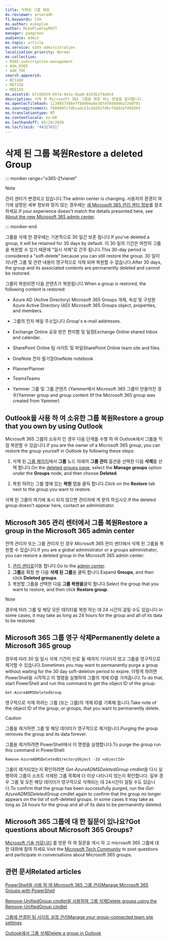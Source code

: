 ```yaml
---
title: 삭제된 그룹 복원
ms.reviewer: arvaradh
f1.keywords: CSH
ms.author: mikeplum
author: MikePlumleyMSFT
manager: pamgreen
audience: Admin
ms.topic: article
ms.service: o365-administration
localization_priority: Normal
ms.collection:
- M365-subscription-management
- Adm_O365
- Adm_TOC
search.appverid:
- BCS160
- MET150
- MOE150
ms.assetid: b7c66b59-657a-4e1a-8aa0-8163b1f4eb54
description: 삭제 된 Microsoft 365 그룹을 복원 하는 방법을 알아봅니다.
ms.openlocfilehash: 123805750beff88904a8e3874f0d4d46a72e8f01
ms.sourcegitcommit: f6840dfcfdbcadc53cda591fd6cf9ddcb749d303
ms.translationtype: MT
ms.contentlocale: ko-KR
ms.lasthandoff: 05/20/2020
ms.locfileid: "44327631"
---
```

# <a name="restore-a-deleted-group"></a><span data-ttu-id="160f5-103">삭제 된 그룹 복원</span><span class="sxs-lookup"><span data-stu-id="160f5-103">Restore a deleted Group</span></span>

::: moniker range="o365-21vianet"

> [!NOTE]
> <span data-ttu-id="160f5-104">관리 센터가 변경되고 있습니다.</span><span class="sxs-lookup"><span data-stu-id="160f5-104">The admin center is changing.</span></span> <span data-ttu-id="160f5-105">사용자의 환경이 여기에 설명된 세부 정보와 맞지 않는 경우에는 [새 Microsoft 365 관리 센터 정보](https://docs.microsoft.com/microsoft-365/admin/microsoft-365-admin-center-preview?view=o365-21vianet)를 참조하세요.</span><span class="sxs-lookup"><span data-stu-id="160f5-105">If your experience doesn't match the details presented here, see [About the new Microsoft 365 admin center](https://docs.microsoft.com/microsoft-365/admin/microsoft-365-admin-center-preview?view=o365-21vianet).</span></span>

::: moniker-end

<span data-ttu-id="160f5-106">그룹을 삭제 한 경우에는 기본적으로 30 일간 보존 됩니다.</span><span class="sxs-lookup"><span data-stu-id="160f5-106">If you've deleted a group, it will be retained for 30 days by default.</span></span> <span data-ttu-id="160f5-107">이 30 일의 기간은 여전히 그룹을 복원할 수 있기 때문에 "일시 삭제"로 간주 됩니다.</span><span class="sxs-lookup"><span data-stu-id="160f5-107">This 30-day period is considered a "soft-delete" because you can still restore the group.</span></span> <span data-ttu-id="160f5-108">30 일이 지나면 그룹 및 관련 내용이 영구적으로 삭제 되며 복원할 수 없습니다.</span><span class="sxs-lookup"><span data-stu-id="160f5-108">After 30 days, the group and its associated contents are permanently deleted and cannot be restored.</span></span>

<span data-ttu-id="160f5-109">그룹이 복원되면 다음 콘텐츠가 복원됩니다.</span><span class="sxs-lookup"><span data-stu-id="160f5-109">When a group is restored, the following content is restored:</span></span>
  
- <span data-ttu-id="160f5-110">Azure AD (Active Directory) Microsoft 365 Groups 개체, 속성 및 구성원</span><span class="sxs-lookup"><span data-stu-id="160f5-110">Azure Active Directory (AD) Microsoft 365 Groups object, properties, and members.</span></span>
    
- <span data-ttu-id="160f5-111">그룹의 전자 메일 주소입니다.</span><span class="sxs-lookup"><span data-stu-id="160f5-111">Group's e-mail addresses.</span></span>
    
- <span data-ttu-id="160f5-112">Exchange Online 공유 받은 편지함 및 일정</span><span class="sxs-lookup"><span data-stu-id="160f5-112">Exchange Online shared Inbox and calendar.</span></span>
    
- <span data-ttu-id="160f5-113">SharePoint Online 팀 사이트 및 파일</span><span class="sxs-lookup"><span data-stu-id="160f5-113">SharePoint Online team site and files.</span></span>
    
- <span data-ttu-id="160f5-114">OneNote 전자 필기장</span><span class="sxs-lookup"><span data-stu-id="160f5-114">OneNote notebook</span></span>
    
- <span data-ttu-id="160f5-115">Planner</span><span class="sxs-lookup"><span data-stu-id="160f5-115">Planner</span></span>
    
- <span data-ttu-id="160f5-116">Teams</span><span class="sxs-lookup"><span data-stu-id="160f5-116">Teams</span></span>

- <span data-ttu-id="160f5-117">Yammer 그룹 및 그룹 콘텐츠 (Yammer에서 Microsoft 365 그룹이 만들어진 경우)</span><span class="sxs-lookup"><span data-stu-id="160f5-117">Yammer group and group content (If the Microsoft 365 group was created from Yammer)</span></span>

## <a name="restore-a-group-that-you-own-by-using-outlook"></a><span data-ttu-id="160f5-118">Outlook을 사용 하 여 소유한 그룹 복원</span><span class="sxs-lookup"><span data-stu-id="160f5-118">Restore a group that you own by using Outlook</span></span>

<span data-ttu-id="160f5-119">Microsoft 365 그룹의 소유자 인 경우 다음 단계를 수행 하 여 Outlook에서 그룹을 직접 복원할 수 있습니다.</span><span class="sxs-lookup"><span data-stu-id="160f5-119">If you are the owner of a Microsoft 365 group, you can restore the group yourself in Outlook by following these steps:</span></span>

1. <span data-ttu-id="160f5-120">삭제 된 [그룹 페이지](https://outlook.office.com/people/group/deleted)에서 **그룹** 노드 아래의 **그룹 관리** 옵션을 선택한 다음 **삭제**를 선택 합니다.</span><span class="sxs-lookup"><span data-stu-id="160f5-120">On the [deleted groups page](https://outlook.office.com/people/group/deleted), select the **Manage groups** option under the **Groups** node, and then choose **Deleted**.</span></span>

2. <span data-ttu-id="160f5-121">복원 하려는 그룹 옆에 있는 **복원** 탭을 클릭 합니다.</span><span class="sxs-lookup"><span data-stu-id="160f5-121">Click on the **Restore** tab next to the group you want to restore.</span></span>

<span data-ttu-id="160f5-122">삭제 된 그룹이 여기에 표시 되지 않으면 관리자에 게 문의 하십시오.</span><span class="sxs-lookup"><span data-stu-id="160f5-122">If the deleted group doesn't appear here, contact an administrator.</span></span>

## <a name="restore-a-group-in-the-microsoft-365-admin-center"></a><span data-ttu-id="160f5-123">Microsoft 365 관리 센터에서 그룹 복원</span><span class="sxs-lookup"><span data-stu-id="160f5-123">Restore a group in the Microsoft 365 admin center</span></span>

<span data-ttu-id="160f5-124">전역 관리자 또는 그룹 관리자 인 경우 Microsoft 365 관리 센터에서 삭제 된 그룹을 복원할 수 있습니다.</span><span class="sxs-lookup"><span data-stu-id="160f5-124">If you are a global administrator or a groups administrator, you can restore a deleted group in the Microsoft 365 admin center:</span></span>

1. <span data-ttu-id="160f5-125">[관리 센터로](https://admin.microsoft.com)이동 합니다.</span><span class="sxs-lookup"><span data-stu-id="160f5-125">Go to the [admin center](https://admin.microsoft.com).</span></span>
2. <span data-ttu-id="160f5-126">**그룹**을 확장 한 다음 **삭제 된 그룹**을 클릭 합니다.</span><span class="sxs-lookup"><span data-stu-id="160f5-126">Expand **Groups**, and then click **Deleted groups**.</span></span>
3. <span data-ttu-id="160f5-127">복원할 그룹을 선택한 다음 **그룹 복원을**클릭 합니다.</span><span class="sxs-lookup"><span data-stu-id="160f5-127">Select the group that you want to restore, and then click **Restore group**.</span></span>

> [!NOTE]
> <span data-ttu-id="160f5-128">경우에 따라 그룹 및 해당 모든 데이터를 복원 하는 데 24 시간이 걸릴 수도 있습니다.</span><span class="sxs-lookup"><span data-stu-id="160f5-128">In some cases, it may take as long as 24 hours for the group and all of its data to be restored.</span></span> 
  
## <a name="permanently-delete-a-microsoft-365-group"></a><span data-ttu-id="160f5-129">Microsoft 365 그룹 영구 삭제</span><span class="sxs-lookup"><span data-stu-id="160f5-129">Permanently delete a Microsoft 365 group</span></span>

<span data-ttu-id="160f5-130">경우에 따라 30 일 일시 삭제 기간이 만료 될 때까지 기다리지 않고 그룹을 영구적으로 제거할 수 있습니다.</span><span class="sxs-lookup"><span data-stu-id="160f5-130">Sometimes you may want to permanently purge a group without waiting for the 30 day soft-deletion period to expire.</span></span> <span data-ttu-id="160f5-131">이렇게 하려면 PowerShell을 시작하고 이 명령을 실행하여 그룹의 개체 ID를 가져옵니다.</span><span class="sxs-lookup"><span data-stu-id="160f5-131">To do that, start PowerShell and run this command to get the object ID of the group:</span></span>
  
```
Get-AzureADMSDeletedGroup
```

<span data-ttu-id="160f5-132">영구적으로 삭제 하려는 그룹 (또는 그룹)의 개체 ID를 기록해 둡니다.</span><span class="sxs-lookup"><span data-stu-id="160f5-132">Take note of the object ID of the group, or groups, that you want to permanently delete.</span></span>
  
> [!CAUTION]
> <span data-ttu-id="160f5-133">그룹을 제거하면 그룹 및 해당 데이터가 영구적으로 제거됩니다.</span><span class="sxs-lookup"><span data-stu-id="160f5-133">Purging the group removes the group and its data forever.</span></span> 
  
<span data-ttu-id="160f5-134">그룹을 제거하려면 PowerShell에서 이 명령을 실행합니다.</span><span class="sxs-lookup"><span data-stu-id="160f5-134">To purge the group run this command in PowerShell:</span></span>
  
```
Remove-AzureADMSDeletedDirectoryObject -Id <objectId>
```

<span data-ttu-id="160f5-p104">그룹이 제거되었는지 확인하려면  *Get-AzureADMSDeletedGroup*  cmdlet을 다시 실행하여 그룹이 소프트 삭제된 그룹 목록에 더 이상 나타나지 않는지 확인합니다. 일부 경우 그룹 및 모든 해당 데이터가 영구적으로 삭제되는 데 24시간이 걸릴 수도 있습니다.</span><span class="sxs-lookup"><span data-stu-id="160f5-p104">To confirm that the group has been successfully purged, run the  *Get-AzureADMSDeletedGroup*  cmdlet again to confirm that the group no longer appears on the list of soft-deleted groups. In some cases it may take as long as 24 hours for the group and all of its data to be permanently deleted.</span></span> 
  
## <a name="got-questions-about-microsoft-365-groups"></a><span data-ttu-id="160f5-137">Microsoft 365 그룹에 대 한 질문이 있나요?</span><span class="sxs-lookup"><span data-stu-id="160f5-137">Got questions about Microsoft 365 Groups?</span></span>

<span data-ttu-id="160f5-138">[Microsoft 기술 커뮤니티](https://techcommunity.microsoft.com/t5/Office-365-Groups/ct-p/Office365Groups) 를 방문 하 여 질문을 게시 하 고 microsoft 365 그룹에 대 한 대화에 참여 하세요.</span><span class="sxs-lookup"><span data-stu-id="160f5-138">Visit the [Microsoft Tech Community](https://techcommunity.microsoft.com/t5/Office-365-Groups/ct-p/Office365Groups) to post questions and participate in conversations about Microsoft 365 groups.</span></span> 
  
## <a name="related-articles"></a><span data-ttu-id="160f5-139">관련 문서</span><span class="sxs-lookup"><span data-stu-id="160f5-139">Related articles</span></span>

[<span data-ttu-id="160f5-140">PowerShell을 사용 하 여 Microsoft 365 그룹 관리</span><span class="sxs-lookup"><span data-stu-id="160f5-140">Manage Microsoft 365 Groups with PowerShell</span></span>](https://docs.microsoft.com/office365/enterprise/powershell/manage-office-365-groups-with-powershell)
  
[<span data-ttu-id="160f5-141">Remove-UnifiedGroup cmdlet을 사용하여 그룹 삭제</span><span class="sxs-lookup"><span data-stu-id="160f5-141">Delete groups using the Remove-UnifiedGroup cmdlet</span></span>](https://technet.microsoft.com/library/mt238270%28v=exchg.160%29.aspx)
  
[<span data-ttu-id="160f5-142">그룹에 연결된 팀 사이트 설정 관리</span><span class="sxs-lookup"><span data-stu-id="160f5-142">Manage your group-connected team site settings</span></span>](https://support.office.com/article/8376034d-d0c7-446e-9178-6ab51c58df42.aspx)
  
[<span data-ttu-id="160f5-143">Outlook에서 그룹 삭제</span><span class="sxs-lookup"><span data-stu-id="160f5-143">Delete a group in Outlook</span></span>](https://support.office.com/article/ca7f5a9e-ae4f-4cbe-a4bc-89c469d1726f.aspx)
